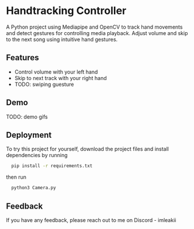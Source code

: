 
# Handtracking Controller

A Python project using Mediapipe and OpenCV to track hand movements and detect gestures for controlling media playback. Adjust volume and skip to the next song using intuitive hand gestures.


## Features

- Control volume with your left hand
- Skip to next track with your right hand
- TODO: swiping guesture


## Demo

TODO: demo gifs


## Deployment

To try this project for yourself, download the project files and install dependencies by running

```bash
  pip install -r requirements.txt
```
then run
```bash
  python3 Camera.py
```

## Feedback

If you have any feedback, please reach out to me on Discord - imleakii

